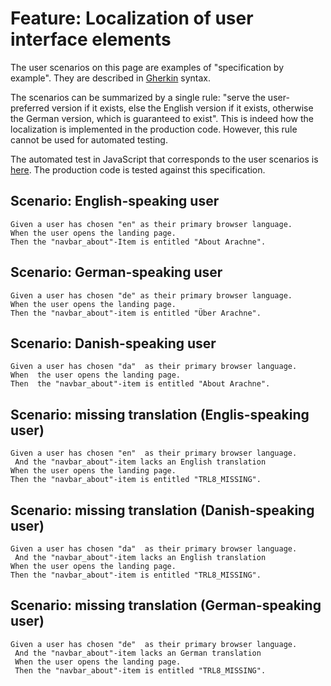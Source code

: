 # Feature: Localization of user interface elements

The user scenarios on this page are examples of "specification by example". They are described in [Gherkin](https://github.com/cucumber/cucumber/wiki/Gherkin) syntax.

The scenarios can be summarized by a single rule: "serve the user-preferred version if it exists, else the English version if it exists, otherwise the German version, which is guaranteed to exist". This is indeed how the localization is implemented in the production code. However, this rule cannot be used for automated testing. 

The automated test in JavaScript that corresponds to the user scenarios is [here](../test/services_transl8_spec.js). The production code is tested against this specification.


## Scenario: English-speaking user

```gherkin
Given a user has chosen "en" as their primary browser language.
When the user opens the landing page.
Then the "navbar_about"-Item is entitled "About Arachne".
```

## Scenario: German-speaking user

```gherkin
Given a user has chosen "de" as their primary browser language.
When the user opens the landing page.
Then the "navbar_about"-item is entitled "Über Arachne".
```

## Scenario: Danish-speaking user

```gherkin
Given a user has chosen "da"  as their primary browser language.
When  the user opens the landing page.
Then  the "navbar_about"-item is entitled "About Arachne".
```

## Scenario: missing translation (Englis-speaking user)

```gherkin
Given a user has chosen "en"  as their primary browser language.
 And the "navbar_about"-item lacks an English translation
When the user opens the landing page.
Then the "navbar_about"-item is entitled "TRL8_MISSING".
```

## Scenario: missing translation (Danish-speaking user)

```gherkin
Given a user has chosen "da"  as their primary browser language.
 And the "navbar_about"-item lacks an English translation
When the user opens the landing page.
Then the "navbar_about"-item is entitled "TRL8_MISSING".
```

## Scenario: missing translation (German-speaking user)

```gherkin
Given a user has chosen "de"  as their primary browser language.
 And the "navbar_about"-item lacks an German translation
 When the user opens the landing page.
 Then the "navbar_about"-item is entitled "TRL8_MISSING".
```